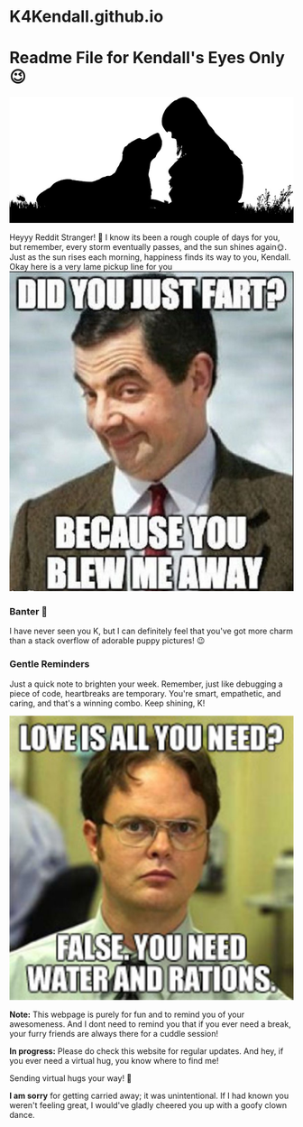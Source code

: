 # K4Kendall.github.io
# Readme File for Kendall's Eyes Only 😉
![ImageXX](https://github.com/cutuputuVrinda/K4Kendall.github.io/raw/main/Images/ImageXX.jpg)

Heyyy Reddit Stranger! 👋
I know its been a rough couple of days for you, but remember, every storm eventually passes, and the sun shines again🌞.
Just as the sun rises each morning, happiness finds its way to you, Kendall.
Okay here is a very lame pickup line for you
![Image1](https://github.com/cutuputuVrinda/K4Kendall.github.io/raw/main/Images/Image1.jpg)
### Banter 💬
I have never seen you K, but I can definitely feel that you've got more charm than a stack overflow of adorable puppy pictures! 😉

### Gentle Reminders
Just a quick note to brighten your week. Remember, just like debugging a piece of code, heartbreaks are temporary. You're smart, empathetic, and caring, and that's a winning combo. Keep shining, K!

![Image2](https://github.com/cutuputuVrinda/K4Kendall.github.io/raw/main/Images/Image2.jpg)

**Note:** This webpage is purely for fun and to remind you of your awesomeness. And I dont need to remind you that if you ever need a break, your furry friends are always there for a cuddle session!

**In progress:** Please do check this website for regular updates. And hey, if you ever need a virtual hug, you know where to find me!

Sending virtual hugs your way! 🐾

**I am sorry** for getting carried away; it was unintentional. If I had known you weren't feeling great, I would've gladly cheered you up with a goofy clown dance.




